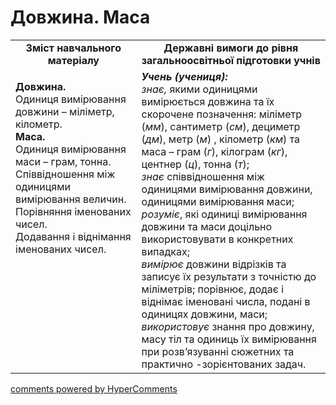 <div id="hypercomments_widget" class="js-hypercomments-widget invisible"></div>

# Довжина. Маса
<table>
  <tr>
    <td width="40%" align="center"><b>Зміст навчального матеріалу<b></td>
    <td width="60%" align="center"><b>Державні вимоги до рівня загальноосвітньої підготовки учнів</b></td>
  </tr>
  <tr>
    <td width="40%" style="vertical-align:top !important;"><p><b>Довжина.</b><br>
Одиниця вимірювання довжини – міліметр, кілометр.<br>
<b>Маса.</b><br>
Одиниця вимірювання маси – грам, тонна.<br>
Співвідношення між одиницями вимірювання величин.<br> 
Порівняння іменованих чисел.<br>
Додавання і віднімання іменованих чисел.<br></p></td>
    <td width="60%" style="vertical-align:top !important;"><i><b>Учень (учениця):</b></i><br>
<i>знає,</i> якими одиницями вимірюється довжина та їх скорочене позначення: міліметр (<i>мм</i>), сантиметр (<i>см</i>), дециметр (<i>дм</i>), метр (<i>м</i>) , кілометр (<i>км</i>) та  маса – грам (<i>г</i>), кілограм (<i>кг</i>), центнер (<i>ц</i>), тонна (<i>т</i>);<br>
<i>знає</i>  співвідношення між одиницями  вимірювання довжини, одиницями вимірювання маси;<br>
<i>розуміє</i>, які одиниці вимірювання довжини та маси доцільно використовувати в конкретних випадках;<br>
<i>вимірює</i> довжини відрізків  та записує їх результати з точністю до  міліметрів; порівнює, додає і віднімає іменовані числа, подані в одиницях довжини, маси;<br>
<i>використовує</i> знання про  довжину, масу тіл та одиниць їх вимірювання при розв’язуванні сюжетних та практично -зорієнтованих задач.<br></td>
  </tr>
</table>

<div class="js-hypercomments-container">
    <a href="http://hypercomments.com" class="hc-link" title="comments widget">comments powered by HyperComments</a>
</div>